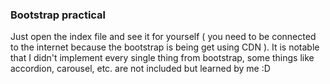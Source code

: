 ### Bootstrap practical
Just open the index file and see it for yourself ( you need to be connected to the internet because the bootstrap is being get using CDN ).
It is notable that I didn't implement every single thing from bootstrap, some things like accordion, carousel, etc. are not included but learned by me :D
